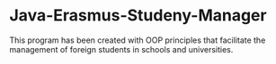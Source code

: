 # Java-Erasmus-Studeny-Manager
 This program has been created with OOP principles that facilitate the management of foreign students in schools and universities.
